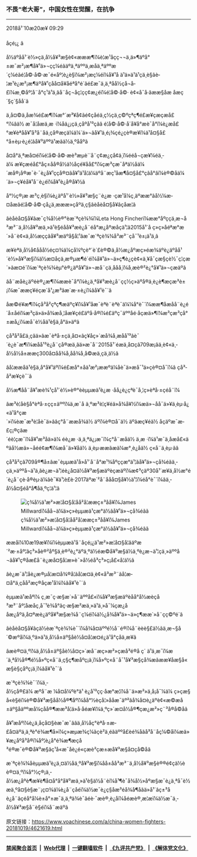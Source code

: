 ### 不畏“老大哥”，中国女性在觉醒，在抗争
------------------------

<div class="published">
 <span class="date" title="ä¸­å½æ¶é´">
  <time datetime="2018-10-20T09:29:11+08:00">
   2018å¹´10æ20æ¥ 09:29
  </time>
 </span>
</div>
<br/>
<div class="wsw">
 <span class="dateline">
  åçé¡¿ â
 </span>
 <p>
  å½äºåå¹´è½»çä¸­å½å¥³æ§è¢«æææ¶ï¼è­¦æ¹åçç¬¬ä¸ä»¶äºå°±æ¯æ²¡æ¶å¥¹ä»¬çç¼éãäºä¸ªäººä¸­æåä¸ªäººæ´ç¼éãé¦å©·å©·æ¯é«åº¦è¿è§ï¼æ²¡æç¼éï¼å¥¹å ä¹ä»ä¹ä¹çä¸è§ãè­¦æ¹è¿æ²¡æ¶äºå¥¹çåå¤å¥åéªå°é´ãé£æ¯ä¸ä¸ªåå½çå¬å­£ï¼æ¸©åº¦å¨å°ç¹ä¹ä¸ãå¨åç¬åç¦çç¢æ¿éï¼é¦å©·å©· è¢«å¯å·ãææ§åæ åæç´§ç´§åå´ã
 </p>
 <p>
  ä¸å¤©ä¸åæ¾é£æ¶ï¼æ°´æ³¥å¢ãé¢ç­åéä¸ç½çä¸ç©ºçªç¶é£æ¥çæçæ­å£°ï¼âä½ æ¯å¦åæä¸æ ·ï¼åä¿¡çä¸çåºå¹³ç­ãâ é¦å©·å©·å´å¥å°æè¯å°ï¼è¿æ­å£°æ¥èªåå¥¹å³å¨åä¸çå®æçä¼ä¼´ä»¬ãå¥¹ä¸é¡¾ç­é¿çè®­æ¥ï¼ä¹å¤§å£°å±èµ·è¿é¦ãå¥³äººä¹æ­ãä½ä¸ºååºã
 </p>
 <p>
  å¤å°ä¸ªæå¤éï¼é¦å©·å©·æè³æµè´´å¨ç¢æ¿çå¢ä¸ï¼ééå¬çæ¥¼éä¸­ä¼ æ¥çæéå£°åç±åå®å½ä½åçé¥åå£°ï¼çæ³çæ¯åªä½åä¼´æå®¡å®æ¯è·¯è¿å¥¹ççå®¤ãå¥¹ä¹å­¦ä¼äºå¨æç¹åæ¶å¤§å£°ç­âå°âï¼è®©åä¼´ä»¬ç¥éå¥¹å¨è¿éï¼å¥¹è¿å®å¥½ã
 </p>
 <p>
  å°½ç®¡æ æ³ç¸è§ï¼è¿äºå¹´è½»å¥³æ§ç¨è¿æ ·çæ¹å¼ç¸äºææ°ãå½¼æ­¤åæãé¦å©·å©·çå¿ä¸­æææ»çåºä¸ç§âèåèå¤§å¥âçåæ¦ã
 </p>
 <p>
  ãèåèå¤§å¥ãæ¯ç¾å½è®°èæ´ªçè¾¾ï¼Leta Hong Fincherï¼ææ°åºççä¸æ¬å³æ³¨ä¸­å½å¥³æä¸»ä¹è§éåå¥³æè¿å¨é­å°æ¿åºæåçä¹¦ã2015å¹´å ç»ç»åéªæ°æ´»å¨è¢«ä¸­å½æççâå¥³æäºå§å¦¹âæ¯æ´ªçè¾¾å³æ³¨çå¯¹è±¡ä¹ä¸ã
 </p>
 <p>
  æ¥èªä¸­å½å¢ååå½éç¤¾ä¼çå¼ºçè°´è´£è®©ä¸­å½æ¿åºæç»éæ¾äºè¿äºåå¹´è½»å¥³æ§ï¼ä½æ­¤åçä¸æ®µæ¶é´éï¼å¥¹ä»¬ä»ç¶è¿çè¢«ä¸¥å¯çæ§çè½¯ç¦çæ´»ãæ­¤é´ï¼æ´ªçè¾¾èµ°è®¿äºå¥¹ä»¬æå¨çä¸ååå¸ï¼å¸æè®²è¿°å¥¹ä»¬çæäºã
 </p>
 <p>
  âå¨æåè¿äºéè®¿æ¶ï¼ææè¯å°ï¼è¿ä¸ªå¥³æè¿å¨çç½ç»äºå®ä¸è¿è¶æçæ³è±¡ï¼æ¯ææç¥éçæ´å¹¿æ³ãæ´æ·±è¿ï¼âå¥¹è¯´ã
 </p>
 <p>
  åæ©é¥­æ¶ï¼çå³­å²­çªç¶æäºç¥ï¼å¥¹åæ¯èªè¨èªè¯­ä¼¼å°è¯´ï¼ææ¶åæåå¨è¿é´å±å­éï¼æ³çä»ä»å¾æå¸¦åæ¥çé£äºå·å®ï¼é£äºç¯äººåé·åçæä»¶ï¼æ³çæ³çå°±æå¿ï¼æå¯è½åä¹è§ä¸å°ä»äºã
 </p>
 <p>
  çå³­å²­å£ä¸­çâä»âæ¯èªå·±çä¸å¤«ãç¥åç»´æå¾å¸æåå¹³ãè¯´è¿è¯æ¶ï¼æåå¹³è¿å¨çå®æä¸­ãä»æ¯å¨2015å¹´éæä¸­å¤çâ709æ¡âä¸­è¢«ä¸­å½å½å±ææç300å¤åå¾å¸åå¾å¸å©æä¸­çä¸ä½ã
 </p>
 <p>
  âå¦ææåä¹è§ä¸å°å¥¹äºï¼é£æå°±åä¹æ²¡ææºä¼åè¯ä»æå¯¹ä»çè®¤å¯ï¼â çå³­å²­æ¥çè¯´ã
 </p>
 <p>
  å½æ¶åå¨å¥¹æè¾¹çå¹´è½»è®°èèµµæä¹è¿æ ·åå¿è¿çªè¯å¸¦ç»èªå·±çéå¨ï¼
 </p>
 <p>
  âæ³è¦åè§å°èªå·±çç±äººï¼ä¸æ¯å ä¸ºæ³è¦ç¥éä»å¾å¥½ï¼æä»¬åå¯ä»¥ä¸èµ·å¿«ä¹å°çæ´»ï¼èæ¯æ³è¦åè¯ä»ââç°å¨ææå¾ä½ äºï¼è®¤å¯ä½ äºãæç¥éä½ åçäºæ¯æ­£ç¡®çãæ´éè¦çæ¯ï¼å¥¹æ³åä»ä¼ éè¿æ ·ä¸ä¸ªä¿¡æ¯ï¼ç°å¨æåä½ ä¸æ ·ï¼ä¹æ¯ä¸åæå£«äºãå½æä»¬åéé¢æ¶ï¼æå¯ä»¥åä½ ä¸èµ·ææãæä¼æ°¸è¿åä½ ç«å¨ä¸èµ·ãâ
 </p>
 <p>
  çå³­å²­ç­â709å®¶å±âæ¯èµµæä¹å»å¹´å¨å°æ¹¾åºççæ°ä¹¦ãå¥¹ä»¬çå¾éãä¸­çä¸»äººå¬ä¹ä¸ãè¿æ¬ä¹¦éè¿å¤ä½å¥³æ§æäºèçæäºï¼æ¢³çäº30å¹´æ¥ä¸­å½æ°é´è¿å¨çè·å®èµ·ä¼ãè¯¥ä¹¦è£è·2017äºæ´²å¨ååå¤§å¥½ä¹¦ï¼éå°è¯´ï¼ãä¸­å½å¤§éå°å¶åä¸ºç¦ä¹¦ã
 </p>
 <div class="wsw__embed">
  <figure class="media-image js-media-expand">
   <div class="img-wrap">
    <div class="thumb">
     <img alt="ç¾å½ä¹æ²»æ¦å¤§å­¦åå²å­¦ææç±³åå¥ï¼James Millwardï¼åå¬ä¼ä»ç»èµµæä¹çæ°ä½ãå¥¹ä»¬çå¾éãã" src="https://gdb.voanews.com/D0524EC4-D934-4F5B-8153-1193D47EED49_w250_r0_s.jpg"/>
    </div>
    <span class="ico ico-fullscreen ico--media-expand ico--rounded">
    </span>
   </div>
   <figcaption>
    <span class="caption">
     ç¾å½ä¹æ²»æ¦å¤§å­¦åå²å­¦ææç±³åå¥ï¼James Millwardï¼åå¬ä¼ä»ç»èµµæä¹çæ°ä½ãå¥¹ä»¬çå¾éãã
    </span>
   </figcaption>
  </figure>
 </div>
 <p>
  ææåï¼10æ19æ¥ï¼ï¼èµµæä¹å¨åçé¡¿ä¹æ²»æ¦å¤§å­¦âäºæ´²æ·±åº¦âç³»åè®²åº§ä¸è®²è¿°äºä¸ºä½éæ©å¥³æ§ä½ä¸ºè¿æ¬ä¹¦çä¸»äººå¬ãå¥¹ç®åæ­£å¨è¿æå¤§å­¦æ»è¯»å½éå³ç³»ç¡å£«å­¦ä½ã
 </p>
 <p>
  âè¿æ¯ä¹¦åè¿æ®µå¦æ­¤å¾®å¦ãå¦æ­¤ä¸è¢«å³æ³¨ãå¦æ­¤å°ä¸çåå²æç®åçæ¹å¼ï¼âå¥¹è¯´ã
 </p>
 <p>
  èµµæä¹æåºï¼ ç¸æ¯ç·æ§æ´»å¨äººå£«ï¼å¥³æ§æäºèåå°å½æèçå³æ³¨åº¦åæåç¸å¯¹è¾å°ãç·æ§æ²æä¸»ä¹ä¸»å¯¼çæ¿ååæ¿åºä¸å¤ªæè¿äºå¥³æ§æ¾å¨ç¼éï¼ä½¿å¾å¥¹ä»¬ä»ç¶ææ´»å¨çç©ºé´ã
 </p>
 <p>
  ãèåèå¤§å¥ãçä½èæ´ªçè¾¾è¯´ï¼å¾å¤äººé½å¨é®ï¼å¨èèè§£ä½ãä¸æ¬§å´©æºåï¼ä¸ºä»ä¹ä¸­å½å±äº§åè½å¤å¦æ­¤é¿ä¹å°çå­ä¸æ¥ã
 </p>
 <p>
  âæè®¤ä¸ºï¼ä¸­å½å±äº§åè½å¤ç»´æå¨æç»æ²»çæå³é®å ç´ ä¹ä¸æ¯ï¼æ´ä¸ªå½å®¶é½å»ºç«å¨ä¸ç§ç¶æåºç¡ä¸ï¼å»ºç«å¨å¯¹å¥³æ§çå¾æãææ¥åæ§å«æ­§è§çåºç¡ä¸ï¼âå¥¹è¯´ã
 </p>
 <p>
  æ´ªçè¾¾è¯´ï¼ä¸­å½çå®£ä¼ æºå¨æ ¼å¤å¼ºè°ä¹ è¿å¹³çç·å­æ°æ¦ï¼å¨ä»æ²»ä¸å¡å¯¼ä¼ ç»çæ§å«è§èï¼è®©å¥³æ§åå½å®¶åº­ï¼åå°½èçå¦»å­åæ¯äº²ãå¾å¤è¿äºè¢«æ©æå±äº§åäººæå¼çåå®¶ææ³å¦ä»å·åéæ¥ï¼ä¸ºç»´æ¤å½å®¶çæ¿æ²»ç¨³å®å©åã
 </p>
 <p>
  å¥¹æåºï¼è¿ä¸åçå¤§èæ¯æ¯ââä¸­å½åç°èªå·±æ­£å¤äºä¸ä¸ªè°é¾æ¶å»ï¼ç»æµæ¾ç¼ãçè²ä¸éãäººå£èé¾åãå³å¨åç¼©åï¼æä»¥æ¿åºå³å®ï¼åº¦è¿å°é¾æ¶æçå³é®æ¯è®©å¥³æ§ãç¹å«æ¯åè¿é«ç­æè²çæ±æå¥³æ§å¤çå­©å­ã
 </p>
 <p>
  æ´ªçè¾¾åèµµæä¹è¿ä¸¤ä½åä¸ºå¥³æ§ï¼åå±åå³æ³¨ä¸­å½å¥³æ§è®®é¢çä½èè®¤ä¸ºï¼å°½ç®¡ä¸­å½æ¿åºè¶æ¥è¶å¤å°å°å¥³æä¸»ä¹è§ä½å¨èï¼å¹¶è¯å¾å½»åºæ§æ¯è¿ä¸ªå¯è½æä¸ºå¤§è§æ¨¡ç¤¾ä¼è¿å¨çåéï¼ä½æ¯è¿ç§åæ³éå¾å¶åãä»å¹´âç±³åè¿å¨âçéå°å¼è±å°±æ¯ä¸ä¸ªä¾è¯ãéè·¯æè®¸è¿åï¼åéæè®¸æ¦æï¼ä½æ¯ä¸­å½å¥³æ§å¨è§éï¼å¨æäºã
 </p>
 <p>
 </p>
</div>

原文链接：https://www.voachinese.com/a/china-women-fighters-20181019/4621619.html


------------------------
#### [禁闻聚合首页](https://github.com/gfw-breaker/banned-news/blob/master/README.md) &nbsp;|&nbsp; [Web代理](https://github.com/gfw-breaker/open-proxy/blob/master/README.md) &nbsp;|&nbsp;  [一键翻墙软件](https://github.com/gfw-breaker/nogfw/blob/master/README.md) &nbsp;|&nbsp; [《九评共产党》](https://github.com/gfw-breaker/9ping.md/blob/master/README.md#九评之一评共产党是什么) &nbsp;|&nbsp; [《解体党文化》](https://github.com/gfw-breaker/jtdwh.md/blob/master/README.md#绪论)